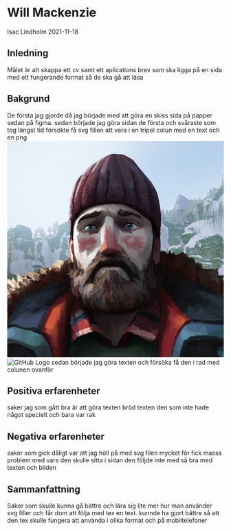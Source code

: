 # Will Mackenzie


Isac Lindholm 2021-11-18

## Inledning
Målet är att skappa ett cv samt ett aplications brev som ska ligga på en sida med ett fungerande format så de ska gå att läsa

## Bakgrund
De första jag gjorde då jag började med att göra en skiss sida på papper sedan på figma. sedan började jag göra sidan de första och svåraste som tog längst tid försökte få svg fillen att vara i en tripel colun med en text och en png
![GitHub Logo](Will.png)
![GitHub Logo](logotyp-karaktär-ny.svg)
sedan började jag göra texten och försöka få den i rad med colunen ovanför

## Positiva erfarenheter
saker jag som gått bra är att göra texten bröd texten den som inte hade något specielt och bara var rak

## Negativa erfarenheter
saker som gick dåligt var att jag höll på med svg filen mycket för fick massa problem med vars den skulle sitta i sidan den följde inte med så bra med texten och bilden

## Sammanfattning
Saker som skulle kunna gå bättre och lära sig lite mer hur man använder svg filler och får dom att följa med tex en text. kunnde ha gjort bättre så att den tex skulle fungera att använda i olika format och på mobiltelefoner